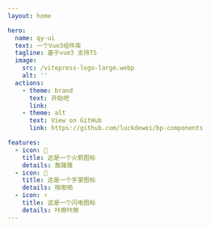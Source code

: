 ```yaml
---
layout: home

hero:
  name: qy-ui
  text: 一个Vue3组件库
  tagline: 基于vue3 支持TS
  image:
    src: /vitepress-logo-large.webp
    alt: ''
  actions:
    - theme: brand
      text: 开始吧
      link: 
    - theme: alt
      text: View on GitHub
      link: https://github.com/luckdewei/bp-components

features:
  - icon: 🚀
    title: 这是一个火箭图标
    details: 轰隆隆
  - icon: 🖖
    title: 这是一个手掌图标
    details: 啪啪啪
  - icon: ⚡️
    title: 这是一个闪电图标
    details: 咔擦咔擦
---
```

